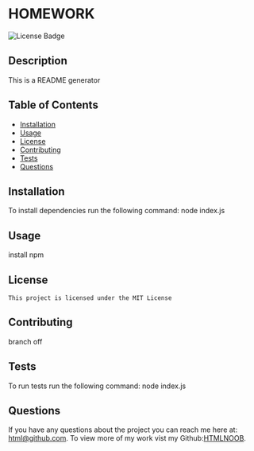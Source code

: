 # HOMEWORK
![License Badge](https://img.shields.io/badge/License-MIT-orange)

## Description

This is a README generator

## Table of Contents

* [Installation](#installation)
* [Usage](#usage)
* [License](#license)
* [Contributing](#contributing)
* [Tests](#tests)
* [Questions](#questions)

## Installation

To install dependencies run the following command: node index.js 

## Usage

install npm

## License
    
    This project is licensed under the MIT License

## Contributing

branch off

## Tests

To run tests run the following command: node index.js

## Questions

If you have any questions about the project you can reach me here at: html@github.com. To view more of my work vist my Github:[HTMLNOOB](https://github.com/HTMLNOOB/).


